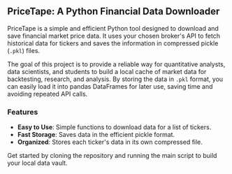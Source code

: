 ## PriceTape: A Python Financial Data Downloader

PriceTape is a simple and efficient Python tool designed to download and save financial market price data. It uses your chosen broker's API to fetch historical data for tickers and saves the information in compressed pickle (`.pkl`) files.

The goal of this project is to provide a reliable way for quantitative analysts, data scientists, and students to build a local cache of market data for backtesting, research, and analysis. By storing the data in `.pkl` format, you can easily load it into pandas DataFrames for later use, saving time and avoiding repeated API calls.

### Features
* **Easy to Use**: Simple functions to download data for a list of tickers.
* **Fast Storage**: Saves data in the efficient pickle format.
* **Organized**: Stores each ticker's data in its own compressed file.

Get started by cloning the repository and running the main script to build your local data vault.
